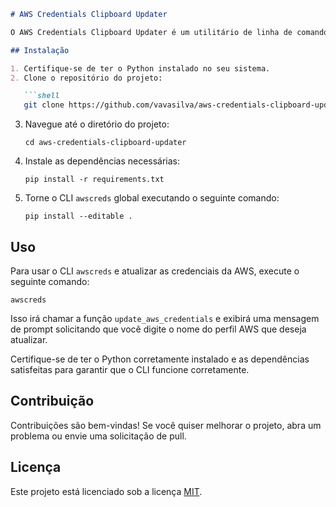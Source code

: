 ```markdown
# AWS Credentials Clipboard Updater

O AWS Credentials Clipboard Updater é um utilitário de linha de comando (CLI) para atualizar as credenciais da AWS com base no conteúdo da área de transferência.

## Instalação

1. Certifique-se de ter o Python instalado no seu sistema.
2. Clone o repositório do projeto:

   ```shell
   git clone https://github.com/vavasilva/aws-credentials-clipboard-updater.git
   ```

3. Navegue até o diretório do projeto:

   ```shell
   cd aws-credentials-clipboard-updater
   ```

4. Instale as dependências necessárias:

   ```shell
   pip install -r requirements.txt
   ```

5. Torne o CLI `awscreds` global executando o seguinte comando:

   ```shell
   pip install --editable .
   ```

## Uso

Para usar o CLI `awscreds` e atualizar as credenciais da AWS, execute o seguinte comando:

```shell
awscreds
```

Isso irá chamar a função `update_aws_credentials` e exibirá uma mensagem de prompt solicitando que você digite o nome do perfil AWS que deseja atualizar.

Certifique-se de ter o Python corretamente instalado e as dependências satisfeitas para garantir que o CLI funcione corretamente.

## Contribuição

Contribuições são bem-vindas! Se você quiser melhorar o projeto, abra um problema ou envie uma solicitação de pull.

## Licença

Este projeto está licenciado sob a licença [MIT](LICENSE).
